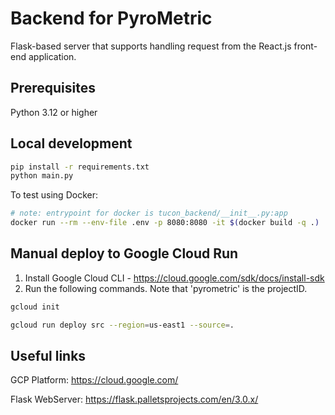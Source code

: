 # Backend for PyroMetric

Flask-based server that supports handling request from the React.js front-end application.

## Prerequisites

Python 3.12 or higher

## Local development

```bash
pip install -r requirements.txt
python main.py
```

To test using Docker:

```bash
# note: entrypoint for docker is tucon_backend/__init__.py:app
docker run --rm --env-file .env -p 8080:8080 -it $(docker build -q .)
```

## Manual deploy to Google Cloud Run

1. Install Google Cloud CLI - https://cloud.google.com/sdk/docs/install-sdk
2. Run the following commands. Note that 'pyrometric' is the projectID.

```bash
gcloud init

gcloud run deploy src --region=us-east1 --source=.
```

## Useful links

GCP Platform: https://cloud.google.com/

Flask WebServer: https://flask.palletsprojects.com/en/3.0.x/


